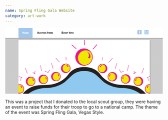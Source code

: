 ```yaml
---
name: Spring Fling Gala Website
category: art-work
---
```


![](images/vegas-website.jpg)

This was a project that I donated to the local scout group, they were having an event
to raise funds for their troop to go to a national camp. The theme of the event
was Spring Fling Gala, Vegas Style.
